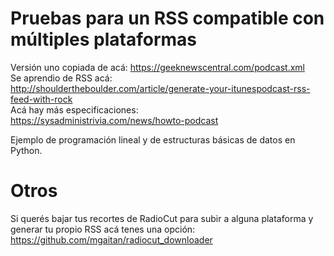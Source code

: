 # Pruebas para un RSS compatible con múltiples plataformas

Versión uno copiada de acá: https://geeknewscentral.com/podcast.xml  
Se aprendio de RSS acá:  
http://shouldertheboulder.com/article/generate-your-itunespodcast-rss-feed-with-rock  
Acá hay más especificaciones:  
https://sysadministrivia.com/news/howto-podcast  

Ejemplo de programación lineal y de estructuras básicas de datos en Python.  

# Otros

Si querés bajar tus recortes de RadioCut para subir a alguna plataforma y generar tu propio RSS acá tenes una opción:
https://github.com/mgaitan/radiocut_downloader
